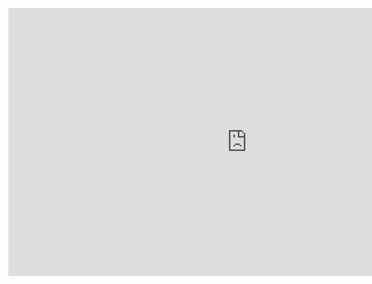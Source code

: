 <iframe width="960" height="540" src="https://www.youtube.com/embed/videoseries?list=PLn_LqHrpVohEdS6w8vlQICtWyAJw0y4SR" frameborder="0" allowfullscreen="true"></iframe>
